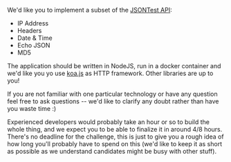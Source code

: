 We'd like you to implement a subset of the [JSONTest API](http://www.jsontest.com/):

* IP Address
* Headers
* Date & Time
* Echo JSON
* MD5

The application should be written in NodeJS, run in a docker container and we'd like you yo use [koa.js](http://koajs.com/) as HTTP framework. Other libraries are up to you!

If you are not familiar with one particular technology or have any question feel free to ask questions -- we'd like to clarify any doubt rather than have you waste time :)

Experienced developers would probably take an hour or so to build the whole thing, and we expect you to be able to finalize it in around 4/8 hours.
There's no deadline for the challenge, this is just to give you a rough idea of how long you'll probably have to spend on this (we'd like to keep it as short as possible as we understand candidates might be busy with other stuff).
